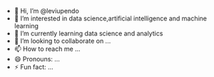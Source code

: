 - 👋 Hi, I’m @leviupendo
- 👀 I’m interested in data science,artificial intelligence and machine learning
- 🌱 I’m currently learning data science and analytics
- 💞️ I’m looking to collaborate on ...
- 📫 How to reach me ...
- 😄 Pronouns: ...
- ⚡ Fun fact: ...

<!---
leviupendo/leviupendo is a ✨ special ✨ repository because its `README.md` (this file) appears on your GitHub profile.
You can click the Preview link to take a look at your changes.
--->
